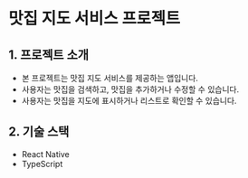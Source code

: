 # 맛집 지도 서비스 프로젝트

## 1. 프로젝트 소개

- 본 프로젝트는 맛집 지도 서비스를 제공하는 앱입니다.
- 사용자는 맛집을 검색하고, 맛집을 추가하거나 수정할 수 있습니다.
- 사용자는 맛집을 지도에 표시하거나 리스트로 확인할 수 있습니다.

## 2. 기술 스택

- React Native
- TypeScript
